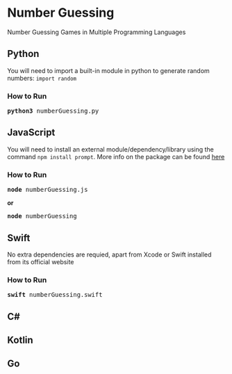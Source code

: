 # Number Guessing
Number Guessing Games in Multiple Programming Languages
## Python
You will need to import a built-in module in python to generate random numbers: `import random`
</pre>
### How to Run
<pre>
<b>python3</b> numberGuessing.py
</pre>

## JavaScript
You will need to install an external module/dependency/library using the command `npm install prompt`. More info on the package can be found [here](https://www.npmjs.com/package/prompt)
### How to Run
<pre>
<b>node</b> numberGuessing.js
</pre>
**or**
<pre>
<b>node</b> numberGuessing
</pre>

## Swift
No extra dependencies are requied, apart from Xcode or Swift installed from its official website
### How to Run
<pre>
<b>swift</b> numberGuessing.swift
</pre>

## C#

## Kotlin

## Go
